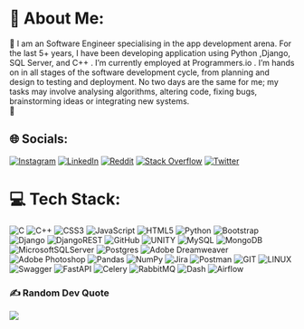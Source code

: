 # 💫 About Me:
🔭 I am an Software Engineer specialising in the app development arena. For the last 5+ years, I have been developing application using Python ,Django, SQL Server, and C++ .
I’m currently employed at Programmers.io . I’m hands on in all stages of the software development cycle, from planning and design to testing and deployment. No two days are the same for me; my tasks may involve analysing algorithms, altering code, fixing bugs, brainstorming ideas or integrating new systems.
<br>🌱


## 🌐 Socials:
[![Instagram](https://img.shields.io/badge/Instagram-%23E4405F.svg?logo=Instagram&logoColor=white)](https://instagram.com/g4ur4v_s1ngh) [![LinkedIn](https://img.shields.io/badge/LinkedIn-%230077B5.svg?logo=linkedin&logoColor=white)](https://linkedin.com/in/gaurav-kumar-mrg) [![Reddit](https://img.shields.io/badge/Reddit-%23FF4500.svg?logo=Reddit&logoColor=white)](https://reddit.com/user/Gaurav7903) [![Stack Overflow](https://img.shields.io/badge/-Stackoverflow-FE7A16?logo=stack-overflow&logoColor=white)](https://stackoverflow.com/users/gaurav_singh_mrg) [![Twitter](https://img.shields.io/badge/Twitter-%231DA1F2.svg?logo=Twitter&logoColor=white)](https://twitter.com/gaurav_singh_mg) 

# 💻 Tech Stack:
![C](https://img.shields.io/badge/c-%2300599C.svg?style=for-the-badge&logo=c&logoColor=white) ![C++](https://img.shields.io/badge/c++-%2300599C.svg?style=for-the-badge&logo=c%2B%2B&logoColor=white) ![CSS3](https://img.shields.io/badge/css3-%231572B6.svg?style=for-the-badge&logo=css3&logoColor=white) ![JavaScript](https://img.shields.io/badge/javascript-%23323330.svg?style=for-the-badge&logo=javascript&logoColor=%23F7DF1E) ![HTML5](https://img.shields.io/badge/html5-%23E34F26.svg?style=for-the-badge&logo=html5&logoColor=white) ![Python](https://img.shields.io/badge/python-3670A0?style=for-the-badge&logo=python&logoColor=ffdd54) ![Bootstrap](https://img.shields.io/badge/bootstrap-%23563D7C.svg?style=for-the-badge&logo=bootstrap&logoColor=white) ![Django](https://img.shields.io/badge/django-%23092E20.svg?style=for-the-badge&logo=django&logoColor=white) ![DjangoREST](https://img.shields.io/badge/DJANGO-REST-ff1709?style=for-the-badge&logo=django&logoColor=white&color=ff1709&labelColor=gray) ![GitHub](https://img.shields.io/badge/GitHub-%23121011.svg?style=for-the-badge&logo=github&logoColor=white) ![UNITY](https://img.shields.io/badge/Unity-%2320232a.svg?style=for-the-badge&logo=unity&logoColor=white) ![MySQL](https://img.shields.io/badge/mysql-%2300f.svg?style=for-the-badge&logo=mysql&logoColor=white) ![MongoDB](https://img.shields.io/badge/MongoDB-%234ea94b.svg?style=for-the-badge&logo=mongodb&logoColor=white) ![MicrosoftSQLServer](https://img.shields.io/badge/Microsoft%20SQL%20Sever-CC2927?style=for-the-badge&logo=microsoft%20sql%20server&logoColor=white) ![Postgres](https://img.shields.io/badge/postgres-%23316192.svg?style=for-the-badge&logo=postgresql&logoColor=white) ![Adobe Dreamweaver](https://img.shields.io/badge/Adobe%20Dreamweaver-FF61F6.svg?style=for-the-badge&logo=Adobe%20Dreamweaver&logoColor=white) ![Adobe Photoshop](https://img.shields.io/badge/adobephotoshop-%2331A8FF.svg?style=for-the-badge&logo=adobephotoshop&logoColor=white) ![Pandas](https://img.shields.io/badge/pandas-%23150458.svg?style=for-the-badge&logo=pandas&logoColor=white) ![NumPy](https://img.shields.io/badge/numpy-%23013243.svg?style=for-the-badge&logo=numpy&logoColor=white) ![Jira](https://img.shields.io/badge/jira-%230A0FFF.svg?style=for-the-badge&logo=jira&logoColor=white) ![Postman](https://img.shields.io/badge/Postman-FF6C37?style=for-the-badge&logo=postman&logoColor=white) ![GIT](https://img.shields.io/badge/Git-fc6d26?style=for-the-badge&logo=git&logoColor=white) ![LINUX](https://img.shields.io/badge/Linux-FCC624?style=for-the-badge&logo=linux&logoColor=black) ![Swagger](https://img.shields.io/badge/-Swagger-%23Clojure?style=for-the-badge&logo=swagger&logoColor=white) ![FastAPI](https://img.shields.io/badge/FastAPI-005571?style=for-the-badge&logo=fastapi) ![Celery](https://img.shields.io/badge/celery-%2337814A.svg?&style=for-the-badge&logo=celery&logoColor=white) ![RabbitMQ](https://img.shields.io/badge/rabbitmq-%23FF6600.svg?&style=for-the-badge&logo=rabbitmq&logoColor=white)
 ![Dash](https://img.shields.io/badge/dash-%23323330.svg?style=for-the-badge&logo=dash&logoColor=%23F7DF1E)
![Airflow](https://img.shields.io/badge/airflow-%23FF6600.svg?&style=for-the-badge&logo=airflow&logoColor=white)

### ✍️ Random Dev Quote
![](https://quotes-github-readme.vercel.app/api?type=vetical&theme=radical)


